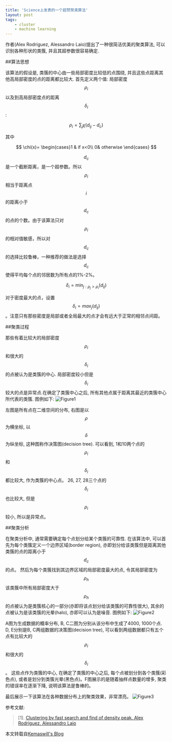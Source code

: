 ```yaml
---
title: 'Science上发表的一个超赞聚类算法'
layout: post
tags:
    - cluster
    - machine learning
---
```


作者(Alex Rodriguez, Alessandro Laio)提出了一种很简洁优美的聚类算法, 可以识别各种形状的类簇, 并且其超参数很容易确定.


##算法思想


该算法的假设是, 类簇的中心由一些局部密度比较低的点围绕, 并且这些点距离其他高局部密度的点的距离都比较大. 首先定义两个值: 局部密度$$\rho_i$$以及到高局部密度点的距离$$\delta_i$$:

$$
\rho_i=\sum_j\chi(d_{ij}-d_c)
$$

其中

$$
\chi(x)= \begin{cases}1 & if x<0\\ 0& otherwise \end{cases}
$$

$$d_c$$是一个截断距离，是一个超参数。所以$$\rho_i$$相当于距离点$$i$$的距离小于$$d_c$$的点的个数。由于该算法只对$$\rho_i$$的相对值敏感，所以对$$d_c$$的选择比较鲁棒，一种推荐的做法是选择$$d_c$$使得平均每个点的邻居数为所有点的1%-2%。

$$
\delta_i=\min_{j:\rho_j>\rho_i}(d_{ij})
$$

对于密度最大的点，设置$$\delta_i=max_j(d_{ij})$$。注意只有那些密度是局部或者全局最大的点才会有远大于正常的相邻点间距。


##聚类过程


那些有着比较大的局部密度$$\rho_i$$和很大的$$\delta_i$$的点被认为是类簇的中心. 局部密度较小但是$$\delta_i$$较大的点是异常点.在确定了类簇中心之后, 所有其他点属于距离其最近的类簇中心所代表的类簇. 图例如下:
![Figure1](http://www.kemaswill.com/wp-content/uploads/2014/06/Screen-Shot-2014-06-28-at-%E4%B8%8B%E5%8D%8809.26.59.png)

左图是所有点在二维空间的分布, 右图是以$$\rho$$为横坐标, 以$$\delta$$为纵坐标, 这种图称作决策图(decision tree). 可以看到, 1和10两个点的$$\rho_i$$和$$\delta_i$$都比较大, 作为类簇的中心点。 26, 27, 28三个点的$$\delta_i$$也比较大, 但是$$\rho_i$$较小, 所以是异常点。


##聚类分析


在聚类分析中, 通常需要确定每个点划分给某个类簇的可靠性. 在该算法中, 可以首先为每个类簇定义一个边界区域(border region), 亦即划分给该类簇但是距离其他类簇的点的距离小于$$d_c$$的点。 然后为每个类簇找到其边界区域的局部密度最大的点, 令其局部密度为$$\rho_h$$该类簇中所有局部密度大于$$\rho_h$$的点被认为是类簇核心的一部分(亦即将该点划分给该类簇的可靠性很大), 其余的点被认为是该类簇的光晕(halo), 亦即可以认为是噪音. 图例如下:
![Figure2](http://www.kemaswill.com/wp-content/uploads/2014/06/Screen-Shot-2014-06-28-at-%E4%B8%8B%E5%8D%8809.27.11.png)

A图为生成数据的概率分布, B, C二图为分别从该分布中生成了4000, 1000个点. D, E分别是B, C两组数据的决策图(decision tree), 可以看到两组数据都只有五个点有比较大的$$\rho_i$$和很大的$$\delta_i$$。 这些点作为类簇的中心, 在确定了类簇的中心之后, 每个点被划分到各个类簇(彩色点), 或者是划分到类簇光晕(黑色点)。F图展示的是随着抽样点数量的增多, 聚类的错误率在逐渐下降, 说明该算法是鲁棒的。

最后展示一下该算法在各种数据分布上的聚类效果，非常漂亮。
![Figure3](http://www.kemaswill.com/wp-content/uploads/2014/06/Screen-Shot-2014-06-28-at-%E4%B8%8B%E5%8D%8809.27.22.png)


参考文献:

>[1]. [Clustering by fast search and find of density peak. Alex Rodriguez, Alessandro Laio](http://www.sciencemag.org/content/344/6191/1492.abstract)


本文转载自[Kemaswill's Blog](http://www.kemaswill.com/machine-learning/science%E5%8F%91%E8%A1%A8%E7%9A%84%E8%B6%85%E8%B5%9E%E8%81%9A%E7%B1%BB%E7%AE%97%E6%B3%95/)




